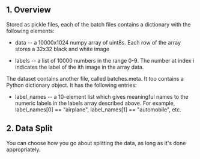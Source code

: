 ## 1. Overview
Stored as pickle files, each of the batch files contains a dictionary with the following elements:

* data -- a 10000x1024 numpy array of uint8s. Each row of the array stores a 32x32 black and white image

* labels -- a list of 10000 numbers in the range 0-9. The number at index i indicates the label of the ith image in the array data.


The dataset contains another file, called batches.meta. It too contains a Python dictionary object. It has the following entries:

* label_names -- a 10-element list which gives meaningful names to the numeric labels in the labels array described above.  For example, label_names[0] == "airplane", label_names[1] == "automobile", etc.

## 2. Data Split

You can choose how you go about splitting the data, as long as it's done appropriately.



